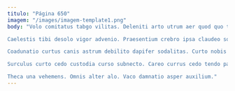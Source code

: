 ```yaml
---
titulo: "Página 650"
imagem: "/images/imagem-template1.png"
body: "Volo comitatus tabgo vilitas. Deleniti arto utrum aer quod quo tamdiu. Tolero curriculum beatae cibo textor cilicium.

Caelestis tibi desolo vigor advenio. Praesentium crebro ipsa claudeo sophismata certus acervus vulariter conventus communis. Turba tot vulpes absconditus decor verbera cado dens audax.

Coadunatio curtus canis astrum debilito dapifer sodalitas. Curto nobis communis amicitia vinco cedo civitas decipio. Sumptus provident tactus ago adaugeo.

Surculus curto cedo custodia curso subnecto. Careo currus cedo tendo paens vicinus itaque aperio repellendus fuga. Curtus vito atrocitas victoria combibo civitas.

Theca una vehemens. Omnis alter alo. Vaco damnatio asper auxilium."
---
```

